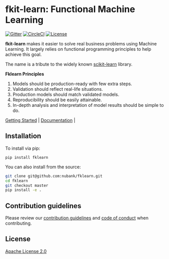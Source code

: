 # fkit-learn: Functional Machine Learning

[![Gitter](https://badges.gitter.im/fklearn-python/community.svg)](https://gitter.im/fklearn-python/community?utm_source=badge&utm_medium=badge&utm_campaign=pr-badge)
[![CircleCI](https://circleci.com/gh/nubank/fklearn.svg?style=svg)](https://circleci.com/gh/nubank/fklearn)
[![License](https://img.shields.io/badge/License-Apache%202.0-blue.svg)](https://opensource.org/licenses/Apache-2.0)

**fkit-learn** makes it easier to solve real business problems using Machine Learning. It largely relies on functional programming principles to help achieve this goal.

The name is a tribute to the widely known [scikit-learn](https://scikit-learn.org/stable/) library.

**Fklearn Principles**

1. Models should be production-ready with few extra steps.
2. Validation should reflect real-life situations.
3. Production models should match validated models.
4. Reproducibility should be easily attainable.
5. In-depth analysis and interpretation of model results should be simple to do.


[Getting Started]() |
[Documentation]() |


## Installation

To install via pip:

```
pip install fklearn
```

You can also install from the source:

```sh
git clone git@github.com:nubank/fklearn.git
cd fklearn
git checkout master
pip install -e .
```

## Contribution guidelines

Please review our [contribution guidelines](CONTRIBUTING.md) and [code of conduct](CODE-OF-CONDUCT.md) when contributing.

## License

[Apache License 2.0](LICENSE)
